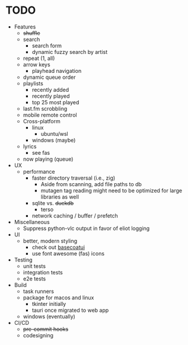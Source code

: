 # TODO

* Features
  * ~~shuffle~~
  * search
    * search form
    * dynamic fuzzy search by artist
  * repeat (1, all)
  * arrow keys
    * playhead navigation
  * dynamic queue order
  * playlists
    * recently added
    * recently played
    * top 25 most played
  * last.fm scrobbling
  * mobile remote control
  * Cross-platform
    * linux
      * ubuntu/wsl
    * windows (maybe)
  * lyrics
    * see fas
  * now playing (queue)
* UX
  * performance
    * faster directory traversal (i.e., zig)
      * Aside from scanning, add file paths to db
      * mutagen tag reading might need to be optimized for large libraries as well
    * sqlite vs. ~~duckdb~~
      * terso
    * network caching / buffer / prefetch
* Miscellaneous
  * Suppress python-vlc output in favor of eliot logging
* UI
  * better, modern styling
    * check out [basecoatui](https://basecoatui.com/)
    * use font awesome (fas) icons
* Testing
  * unit tests
  * integration tests
  * e2e tests
* Build
  * task runners
  * package for macos and linux
    * tkinter initially
    * tauri once migrated to web app
  * windows (eventually)
* CI/CD
  * ~~pre-commit hooks~~
  * codesigning
